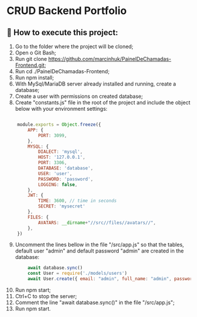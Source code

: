 # CRUD Backend Portfolio

## 🔨 How to execute this project:


1. Go to the folder where the project will be cloned;
2. Open o Git Bash;
3. Run git clone https://github.com/marcinhuk/PainelDeChamadas-Frontend.git;
4. Run cd ./PainelDeChamadas-Frontend;
5. Run npm install;
6. With MySql/MariaDB server already installed and running, create a database;
7. Create a user with permissions on created database;
8. Create "constants.js" file in the root of the project and include the object below with your environment settings:

```javascript

	module.exports = Object.freeze({
		APP: {
			PORT: 3099,
		},
		MYSQL: {
			DIALECT: 'mysql',
			HOST: '127.0.0.1',
			PORT: 3306,
			DATABASE: 'database',
			USER: 'user',
			PASSWORD: 'password',
			LOGGING: false,
		},
		JWT: {
			TIME: 3600, // time in seconds
			SECRET: 'mysecret'
		},
		FILES: {
			AVATARS: __dirname+"//src//files//avatars//",
		},
	})

```

9. Uncomment the lines bellow in the file "/src/app.js" so that the tables, default user "admin" and default password "admin" are created in the database:

```javascript
		await database.sync()
		const User = require('./models/users')
		await User.create({ email: "admin", full_name: "admin", password: "admin"})
```

10. Run npm start;
11. Ctrl+C to stop the server;
12. Comment the line "await database.sync()" in the file "/src/app.js";
13. Run npm start.